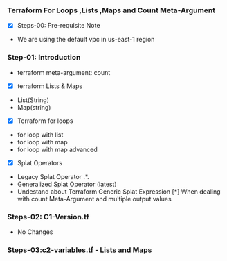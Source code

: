 ### Terraform For Loops ,Lists ,Maps and Count Meta-Argument

- [x] Steps-00: Pre-requisite Note
- We are using the default vpc in us-east-1 region

### Step-01: Introduction
- terraform meta-argument: count
- [x] terraform Lists & Maps
- List(String)
- Map(string)
- [x] Terraform for loops
- for loop with list
- for loop with map
- for loop with map advanced

- [x] Splat Operators
- Legacy Splat Operator .*.
- Generalized Splat Operator (latest)
- Undestand about Terraform Generic Splat Expression [*] When dealing with count Meta-Argument and multiple output values

### Steps-02: C1-Version.tf
- No Changes

### Steps-03:c2-variables.tf - Lists and Maps
